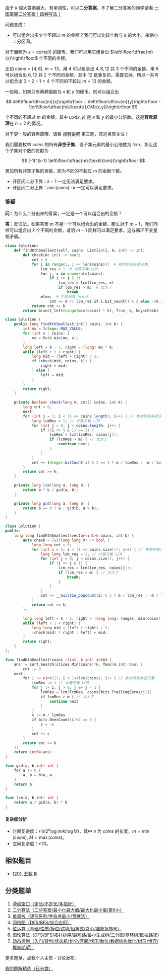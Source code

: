 由于 $k$ 越大答案越大，有单调性，可以**二分答案**。不了解二分答案的同学请看 [一图掌握二分答案！四种写法！](https://leetcode.cn/problems/h-index-ii/solution/tu-jie-yi-tu-zhang-wo-er-fen-da-an-si-ch-d15k/)

问题变成：

- 可以组合出多少个不超过 $m$ 的金额？我们可以比较个数与 $k$ 的大小，来缩小二分区间。

对于面额为 $x=\textit{coins}[i]$ 的硬币，我们可以用它组合出 $\left\lfloor\dfrac{m}{x}\right\rfloor$ 个不同的金额。

比如 $\textit{coins}=[4,6],\ m=13$，用 $4$ 可以组合出 $4,8,12$ 共 $3$ 个不同的金额，用 $6$ 可以组合出 $6,12$ 共 $2$ 个不同的金额。其中 $12$ 是重复的，需要去掉。所以一共可以组合出 $3+2-1=4$ 个不同的不超过 $m=13$ 的金额。

一般地，如果只有两种面额为 $x$ 和 $y$ 的硬币，则可以组合出

$$
\left\lfloor\dfrac{m}{x}\right\rfloor + \left\lfloor\dfrac{m}{y}\right\rfloor - \left\lfloor\dfrac{m}{\texttt{LCM}(x,y)}\right\rfloor
$$

个不同的不超过 $m$ 的金额。其中 $\texttt{LCM}(x,y)$ 是 $x$ 和 $y$ 的最小公倍数。这是**容斥原理**在 $n=2$ 的情况。

对于更一般的容斥原理，请看 [视频讲解](https://www.bilibili.com/video/BV1dJ4m1V7hK/) 第三题，欢迎点赞关注！

我们需要枚举 $\textit{coins}$ 的所有**非空子集**，设子集元素的最小公倍数为 $\textit{lcm}$，那么这个子集对个数的贡献为

$$
(-1)^{k-1} \left\lfloor\dfrac{m}{\textit{lcm}}\right\rfloor
$$

累加所有非空子集的贡献，即为不同的不超过 $m$ 的金额个数。

- 开区间二分下界：$k-1$ 一定无法满足要求。
- 开区间二分上界：$\min(\textit{coins})\cdot k$ 一定可以满足要求。

### 答疑

**问**：为什么二分出来的答案，一定是一个可以组合出的金额？

**答**：反证法。如果答案 $m$ 不是一个可以组合出的金额，那么对于 $m-1$，我们同样可以组合出 $k$ 个不同的金额，说明 $m-1$ 同样可以满足要求，这与循环不变量相矛盾。

```py [sol-Python3]
class Solution:
    def findKthSmallest(self, coins: List[int], k: int) -> int:
        def check(m: int) -> bool:
            cnt = 0
            for i in range(1, 1 << len(coins)):  # 枚举所有非空子集
                lcm_res = 1  # 计算子集 LCM
                for j, x in enumerate(coins):
                    if i >> j & 1:
                        lcm_res = lcm(lcm_res, x)
                        if lcm_res > m:  # 太大了
                            break
                else:  # 中途没有 break
                    cnt += m // lcm_res if i.bit_count() % 2 else -(m // lcm_res)
            return cnt >= k
        return bisect_left(range(min(coins) * k), True, k, key=check)
```

```java [sol-Java]
class Solution {
    public long findKthSmallest(int[] coins, int k) {
        int mx = Integer.MAX_VALUE;
        for (int x : coins) {
            mx = Math.min(mx, x);
        }
        long left = k - 1, right = (long) mx * k;
        while (left + 1 < right) {
            long mid = (left + right) / 2;
            if (check(mid, coins, k)) {
                right = mid;
            } else {
                left = mid;
            }
        }
        return right;
    }

    private boolean check(long m, int[] coins, int k) {
        long cnt = 0;
        next:
        for (int i = 1; i < (1 << coins.length); i++) { // 枚举所有非空子集
            long lcmRes = 1; // 计算子集 LCM
            for (int j = 0; j < coins.length; j++) {
                if ((i >> j & 1) == 1) {
                    lcmRes = lcm(lcmRes, coins[j]);
                    if (lcmRes > m) { // 太大了
                        continue next;
                    }
                }
            }
            cnt += Integer.bitCount(i) % 2 == 1 ? m / lcmRes : -m / lcmRes;
        }
        return cnt >= k;
    }

    private long lcm(long a, long b) {
        return a * b / gcd(a, b);
    }

    private long gcd(long a, long b) {
        return b == 0 ? a : gcd(b, a % b);
    }
}
```

```cpp [sol-C++]
class Solution {
public:
    long long findKthSmallest(vector<int>& coins, int k) {
        auto check = [&](long long m) -> bool {
            long long cnt = 0;
            for (int i = 1; i < (1 << coins.size()); i++) { // 枚举所有非空子集
                long long lcm_res = 1; // 计算子集 LCM
                for (int j = 0; j < coins.size(); j++) {
                    if (i >> j & 1) {
                        lcm_res = lcm(lcm_res, coins[j]);
                        if (lcm_res > m) { // 太大了
                            break;
                        }
                    }
                }
                cnt += __builtin_popcount(i) % 2 ? m / lcm_res : -m / lcm_res;
            }
            return cnt >= k;
        };

        long long left = k - 1, right = (long long) ranges::min(coins) * k;
        while (left + 1 < right) {
            long long mid = (left + right) / 2;
            (check(mid) ? right : left) = mid;
        }
        return right;
    }
};
```

```go [sol-Go]
func findKthSmallest(coins []int, k int) int64 {
	ans := sort.Search(slices.Min(coins)*k, func(m int) bool {
		cnt := 0
	next:
		for i := uint(1); i < 1<<len(coins); i++ { // 枚举所有非空子集
			lcmRes := 1 // 计算子集 LCM
			for j := i; j > 0; j &= j - 1 {
				lcmRes = lcm(lcmRes, coins[bits.TrailingZeros(j)])
				if lcmRes > m { // 太大了
					continue next
				}
			}
			c := m / lcmRes
			if bits.OnesCount(i)%2 == 0 {
				c = -c
			}
			cnt += c
		}
		return cnt >= k
	})
	return int64(ans)
}

func gcd(a, b int) int {
	for a != 0 {
		a, b = b%a, a
	}
	return b
}

func lcm(a, b int) int {
	return a / gcd(a, b) * b
}
```

#### 复杂度分析

- 时间复杂度：$\mathcal{O}(n2^n\log (mk)\log M)$，其中 $n$ 为 $\textit{coins}$ 的长度，$m=\min(coins),\ M=\max(\textit{coins})$。
- 空间复杂度：$\mathcal{O}(1)$。

## 相似题目

- [1201. 丑数 III](https://leetcode.cn/problems/ugly-number-iii/)

## 分类题单

1. [滑动窗口（定长/不定长/多指针）](https://leetcode.cn/circle/discuss/0viNMK/)
2. [二分算法（二分答案/最小化最大值/最大化最小值/第K小）](https://leetcode.cn/circle/discuss/SqopEo/)
3. [单调栈（矩形系列/字典序最小/贡献法）](https://leetcode.cn/circle/discuss/9oZFK9/)
4. [网格图（DFS/BFS/综合应用）](https://leetcode.cn/circle/discuss/YiXPXW/)
5. [位运算（基础/性质/拆位/试填/恒等式/贪心/脑筋急转弯）](https://leetcode.cn/circle/discuss/dHn9Vk/)
6. [图论算法（DFS/BFS/拓扑排序/最短路/最小生成树/二分图/基环树/欧拉路径）](https://leetcode.cn/circle/discuss/01LUak/)
7. [动态规划（入门/背包/状态机/划分/区间/状压/数位/数据结构优化/树形/博弈/概率期望）](https://leetcode.cn/circle/discuss/tXLS3i/)

更多题单，点我个人主页 - 讨论发布。

[我的题解精选（已分类）](https://github.com/EndlessCheng/codeforces-go/blob/master/leetcode/SOLUTIONS.md)
